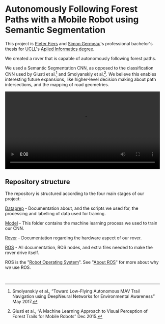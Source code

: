 # Autonomously Following Forest Paths with a Mobile Robot using Semantic Segmentation

This project is [Pieter Fiers](https://pfiers.net) and
 [Simon Germeau](https://github.com/GermeauSimon)'s professional bachelor's thesis for [UCLL](https://www.ucll.be/)'s [Aplied Informatics degree](http://onderwijsaanbod.leuven.ucll.be/opleidingen/n/SC_52335187.htm).

We created a rover that is capable of autonomously following forest paths. 

We used a Semantic Segmentation CNN, as opposed to the classification CNN 
used by Giusti et al.[^1] and Smolyanskiy et al.[^2]. We believe this enables 
interesting future expansions, like higher-level decision making about path 
intersections, and the mapping of road geometries.

<video width="100%" controls>
    <source src="intro.webm" type="video/webm">
</video>

## Repository structure

The repository is structured according to the four main stages of our project:

[Dataprep](dataprep/README.md) - Documentation about, and the scripts we used for, the processing and labelling 
of data used for training.

[Model](model/README.md) - This folder contains the machine learning process we used to train our CNN.

[Rover](rover/README.md) - Documentation regarding the hardware aspect of our rover.

[ROS](ros/README.md) - All documentation, ROS nodes, and extra files needed to make the rover drive
itself.

ROS is the "[Robot Operating System](https://www.ros.org/)". See 
"[About ROS](ros/about-ros)" for more about why *we* use ROS.

<br>

[^1]: Smolyanskiy et al., “Toward Low-Flying Autonomous MAV Trail Navigation using DeepNeural Networks for Environmental Awareness” May 2017.  
[^2]: Giusti et al., “A Machine Learning Approach to Visual Perception of Forest Trails for Mobile Robots” Dec 2015. 
